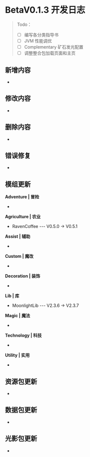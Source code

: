 # BetaV0.1.3 开发日志

> Todo：
>
> - [ ] 编写各分类指导书
> - [ ] JVM 性能调优
> - [ ] Complementary 矿石发光配置
> - [ ] 调整整合包加载页面和主页

## 新增内容

- 


## 修改内容

- 


## 删除内容

- 


## 错误修复

- 

## 模组更新

**Adventure | 冒险**

- 

**Agriculture | 农业**

- RavenCoffee --- V0.5.0 -> V0.5.1

**Assist | 辅助**

- 

**Custom | 魔改**

- 

**Decoration | 装饰**

- 

**Lib | 库**

- MoonlightLib --- V2.3.6 -> V2.3.7

**Magic | 魔法**

- 

**Technology | 科技**

- 

**Utility | 实用**

- 

## 资源包更新

- 

## 数据包更新

- 

## 光影包更新

- 
